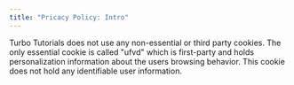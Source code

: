 ```yaml
---
title: "Pricacy Policy: Intro"
---
```

<le-title lines="Privacy Policy" as="h1"></le-title>

<section class="max-w-3xl text-xl">
  <p>Turbo Tutorials does not use any non-essential or third party cookies. The only essential cookie is called "ufvd" which is first-party and holds personalization information about the users browsing behavior. This cookie does not hold any identifiable user information.</p>
</section>
